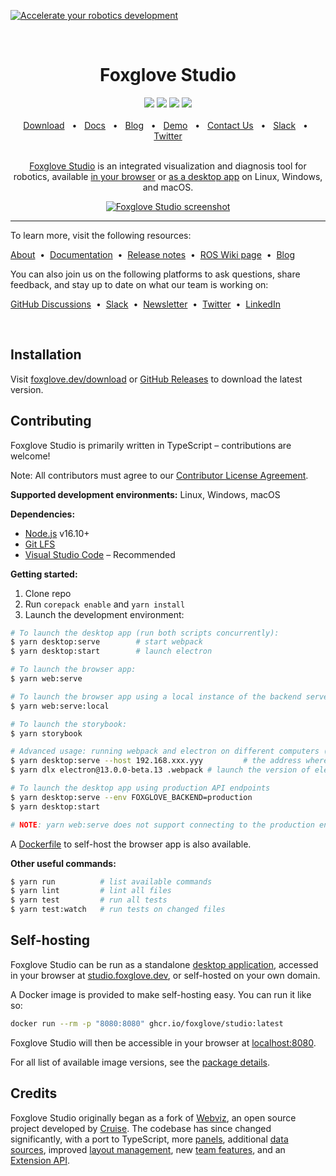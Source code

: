 [![Accelerate your robotics development](https://user-images.githubusercontent.com/14011012/195918769-5aaeedf3-5de2-48fb-951e-7399f2b9e190.png)](https://foxglove.dev)

<br/>

<div align="center">
    <h1>Foxglove Studio</h1>
    <a href="https://github.com/foxglove/studio/releases"><img src="https://img.shields.io/github/v/release/foxglove/studio?label=version" /></a>
    <a href="https://github.com/foxglove/studio/blob/main/LICENSE"><img src="https://img.shields.io/github/license/foxglove/studio" /></a>
    <a href="https://github.com/orgs/foxglove/discussions"><img src="https://img.shields.io/github/discussions/foxglove/community.svg?logo=github" /></a>
    <a href="https://foxglove.dev/join-slack"><img src="https://img.shields.io/badge/chat-on%20slack-purple.svg?logo=slack" /></a>
    <br />
    <br />
    <a href="https://foxglove.dev/download">Download</a>
    <span>&nbsp;&nbsp;•&nbsp;&nbsp;</span>
    <a href="https://foxglove.dev/docs/studio">Docs</a>
    <span>&nbsp;&nbsp;•&nbsp;&nbsp;</span>
    <a href="https://foxglove.dev/blog">Blog</a>
    <span>&nbsp;&nbsp;•&nbsp;&nbsp;</span>
    <a href="https://foxglove.dev/demo">Demo</a>
    <span>&nbsp;&nbsp;•&nbsp;&nbsp;</span>
    <a href="https://foxglove.dev/contact">Contact Us</a>
    <span>&nbsp;&nbsp;•&nbsp;&nbsp;</span>
    <a href="https://foxglove.dev/slack">Slack</a>
    <span>&nbsp;&nbsp;•&nbsp;&nbsp;</span>
    <a href="https://twitter.com/foxglovedev">Twitter</a>
  <br />
  <br />

[Foxglove Studio](https://foxglove.dev) is an integrated visualization and diagnosis tool for robotics, available [in your browser](https://studio.foxglove.dev/) or [as a desktop app](https://foxglove.dev/download) on Linux, Windows, and macOS.

  <p align="center">
    <a href="https://foxglove.dev"><img alt="Foxglove Studio screenshot" src="/resources/screenshot.png"></a>
  </p>
</div>

<hr />

To learn more, visit the following resources:

[About](https://foxglove.dev/about)
&nbsp;•&nbsp;
[Documentation](https://foxglove.dev/docs)
&nbsp;•&nbsp;
[Release notes](https://github.com/foxglove/studio/releases)
&nbsp;•&nbsp;
[ROS Wiki page](http://wiki.ros.org/FoxgloveStudio)
&nbsp;•&nbsp;
[Blog](https://foxglove.dev/blog)

You can also join us on the following platforms to ask questions, share feedback, and stay up to date on what our team is working on:

[GitHub Discussions](https://github.com/foxglove/studio/discussions)
&nbsp;•&nbsp;
[Slack](https://foxglove.dev/join-slack)
&nbsp;•&nbsp;
[Newsletter](https://www.getrevue.co/profile/foxglove)
&nbsp;•&nbsp;
[Twitter](https://twitter.com/foxglovedev)
&nbsp;•&nbsp;
[LinkedIn](https://www.linkedin.com/company/foxglovedev)

<br />

## Installation

Visit [foxglove.dev/download](https://foxglove.dev/download) or [GitHub Releases](https://github.com/foxglove/studio/releases) to download the latest version.

## Contributing

Foxglove Studio is primarily written in TypeScript – contributions are welcome!

Note: All contributors must agree to our [Contributor License Agreement](https://github.com/foxglove/cla).

**Supported development environments:** Linux, Windows, macOS

**Dependencies:**

- [Node.js](https://nodejs.org/en/) v16.10+
- [Git LFS](https://git-lfs.github.com/)
- [Visual Studio Code](https://code.visualstudio.com/) – Recommended

**Getting started:**

1. Clone repo
1. Run `corepack enable` and `yarn install`
1. Launch the development environment:

```sh
# To launch the desktop app (run both scripts concurrently):
$ yarn desktop:serve        # start webpack
$ yarn desktop:start        # launch electron

# To launch the browser app:
$ yarn web:serve

# To launch the browser app using a local instance of the backend server:
$ yarn web:serve:local

# To launch the storybook:
$ yarn storybook

# Advanced usage: running webpack and electron on different computers (or VMs) on the same network
$ yarn desktop:serve --host 192.168.xxx.yyy         # the address where electron can reach the webpack dev server
$ yarn dlx electron@13.0.0-beta.13 .webpack # launch the version of electron for the current computer's platform

# To launch the desktop app using production API endpoints
$ yarn desktop:serve --env FOXGLOVE_BACKEND=production
$ yarn desktop:start

# NOTE: yarn web:serve does not support connecting to the production endpoints
```

A [Dockerfile](/Dockerfile) to self-host the browser app is also available.

**Other useful commands:**

```sh
$ yarn run          # list available commands
$ yarn lint         # lint all files
$ yarn test         # run all tests
$ yarn test:watch   # run tests on changed files
```

## Self-hosting

Foxglove Studio can be run as a standalone [desktop application](https://foxglove.dev/download), accessed in your browser at [studio.foxglove.dev](https://studio.foxglove.dev/), or self-hosted on your own domain.

A Docker image is provided to make self-hosting easy. You can run it like so:

```sh
docker run --rm -p "8080:8080" ghcr.io/foxglove/studio:latest
```

Foxglove Studio will then be accessible in your browser at [localhost:8080](http://localhost:8080/).

For all list of available image versions, see the [package details](https://github.com/foxglove/studio/pkgs/container/studio).

## Credits

Foxglove Studio originally began as a fork of [Webviz](https://github.com/cruise-automation/webviz), an open source project developed by [Cruise](https://getcruise.com/). The codebase has since changed significantly, with a port to TypeScript, more [panels](https://foxglove.dev/docs/panels/introduction), additional [data sources](https://foxglove.dev/docs/connection/data-sources), improved [layout management](https://foxglove.dev/docs/layouts), new [team features](https://foxglove.dev/blog/announcing-foxglove-for-teams), and an [Extension API](https://foxglove.dev/docs/extensions/getting-started).
